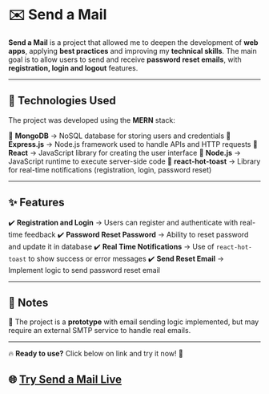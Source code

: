 # ✉️ Send a Mail

**Send a Mail** is a project that allowed me to deepen the development of **web apps**, applying **best practices** and improving my **technical skills**. The main goal is to allow users to send and receive **password reset emails**, with **registration, login and logout** features.

---

## 🚀 Technologies Used

The project was developed using the **MERN** stack:

🔹 **MongoDB** → NoSQL database for storing users and credentials
🔹 **Express.js** → Node.js framework used to handle APIs and HTTP requests
🔹 **React** → JavaScript library for creating the user interface
🔹 **Node.js** → JavaScript runtime to execute server-side code
🔹 **react-hot-toast** → Library for real-time notifications (registration, login, password reset)

---

## ✨ Features

✔️ **Registration and Login** → Users can register and authenticate with real-time feedback
✔️ **Password Reset Password** → Ability to reset password and update it in database
✔️ **Real Time Notifications** → Use of `react-hot-toast` to show success or error messages
✔️ **Send Reset Email** → Implement logic to send password reset email

---

## 📌 Notes

📌 The project is a **prototype** with email sending logic implemented, but may require an external SMTP service to handle real emails.

---

🔥 **Ready to use?** Click below on link and try it now! 🚀
## 🌐 [Try Send a Mail Live](https://sendanemail.onrender.com)
